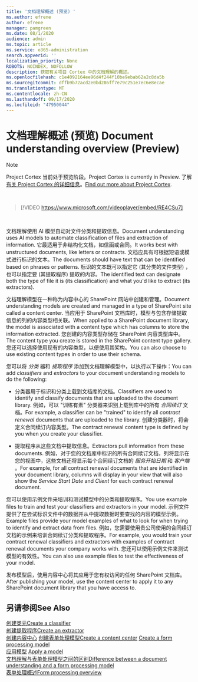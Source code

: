 ```yaml
---
title: '文档理解概述 (预览) '
ms.author: efrene
author: efrene
manager: pamgreen
ms.date: 08/1/2020
audience: admin
ms.topic: article
ms.service: o365-administration
search.appverid: ''
localization_priority: None
ROBOTS: NOINDEX, NOFOLLOW
description: 获取有关项目 Cortex 中的文档理解的概述。
ms.openlocfilehash: c1e4092164ee96d4f244f10be9ebab62a2c8da5b
ms.sourcegitcommit: dffb9b72acd2e0bd286ff7e79c251e7ec6e8ecae
ms.translationtype: MT
ms.contentlocale: zh-CN
ms.lasthandoff: 09/17/2020
ms.locfileid: "47950044"
---
```

# <a name="document-understanding-overview-preview"></a><span data-ttu-id="e3e0e-103">文档理解概述 (预览) </span><span class="sxs-lookup"><span data-stu-id="e3e0e-103">Document understanding overview (Preview)</span></span>
> [!Note] 
> <span data-ttu-id="e3e0e-104">Project Cortex 当前处于预览阶段。</span><span class="sxs-lookup"><span data-stu-id="e3e0e-104">Project Cortex is currently in Preview.</span></span> <span data-ttu-id="e3e0e-105">了解[有关 Project Cortex 的详细信息](https://aka.ms/projectcortex)。</span><span class="sxs-lookup"><span data-stu-id="e3e0e-105">[Find out more about Project Cortex](https://aka.ms/projectcortex).</span></span>

</br>

> [!VIDEO https://www.microsoft.com/videoplayer/embed/RE4CSu7] 

</br>

<span data-ttu-id="e3e0e-106">文档理解使用 AI 模型自动对文件分类和提取信息。</span><span class="sxs-lookup"><span data-stu-id="e3e0e-106">Document understanding uses AI models to automate classification of files and extraction of information.</span></span> <span data-ttu-id="e3e0e-107">它最适用于非结构化文档，如信函或合同。</span><span class="sxs-lookup"><span data-stu-id="e3e0e-107">It works best with unstructured documents, like letters or contracts.</span></span> <span data-ttu-id="e3e0e-108">文档应具有可根据短语或模式进行标识的文本。</span><span class="sxs-lookup"><span data-stu-id="e3e0e-108">The documents should have text that can be identified based on phrases or patterns.</span></span> <span data-ttu-id="e3e0e-109">标识的文本既可以指定它 (其分类的文件类型) ，也可以指定要 (其提取程序) 提取的内容。</span><span class="sxs-lookup"><span data-stu-id="e3e0e-109">The identified text can designate both the type of file it is (its classification) and what you'd like to extract (its extractors).</span></span>

<span data-ttu-id="e3e0e-110">文档理解模型在一种称为内容中心的 SharePoint 网站中创建和管理。</span><span class="sxs-lookup"><span data-stu-id="e3e0e-110">Document understanding models are created and managed in a type of SharePoint site called a content center.</span></span> <span data-ttu-id="e3e0e-111">当应用于 SharePoint 文档库时，模型与包含存储提取信息的列的内容类型相关联。</span><span class="sxs-lookup"><span data-stu-id="e3e0e-111">When applied to a SharePoint document library, the model is associated with a content type which has columns to store the information extracted.</span></span> <span data-ttu-id="e3e0e-112">您创建的内容类型存储在 SharePoint 内容类型库中。</span><span class="sxs-lookup"><span data-stu-id="e3e0e-112">The content type you create is stored in the SharePoint content type gallery.</span></span> <span data-ttu-id="e3e0e-113">您还可以选择使用现有的内容类型，以便使用其架构。</span><span class="sxs-lookup"><span data-stu-id="e3e0e-113">You can also choose to use existing content types in order to use their schema.</span></span>

<span data-ttu-id="e3e0e-114">您可以将 *分类* 器和 *提取程序* 添加到文档理解模型中，以执行以下操作：</span><span class="sxs-lookup"><span data-stu-id="e3e0e-114">You can add *classifiers* and *extractors* to your document understanding models to do the following:</span></span> 

- <span data-ttu-id="e3e0e-115">分类器用于标识和分类上载到文档库的文档。</span><span class="sxs-lookup"><span data-stu-id="e3e0e-115">Classifiers are used to identify and classify documents that are uploaded to the document library.</span></span> <span data-ttu-id="e3e0e-116">例如，可以 "训练有素" 分类器来识别上载到库中的所有 *合同续订* 文档。</span><span class="sxs-lookup"><span data-stu-id="e3e0e-116">For example, a classifier can be "trained" to identify all *contract renewal* documents that are uploaded to the library.</span></span> <span data-ttu-id="e3e0e-117">创建分类器时，将会定义合同续订内容类型。</span><span class="sxs-lookup"><span data-stu-id="e3e0e-117">The contract renewal content type is defined by you when you create your classifier.</span></span>

- <span data-ttu-id="e3e0e-118">提取程序从这些文档中提取信息。</span><span class="sxs-lookup"><span data-stu-id="e3e0e-118">Extractors pull information from these documents.</span></span> <span data-ttu-id="e3e0e-119">例如，对于您的文档库中标识的所有合同续订文档，列将显示在您的视图中，这些文档还将显示每个合同续订文档的 *服务开始日期* 和  *客户端* 。</span><span class="sxs-lookup"><span data-stu-id="e3e0e-119">For example, for all contract renewal documents that are identified in your document library, columns will display in your view that will also show the *Service Start Date* and  *Client* for each contract renewal document.</span></span> 

<span data-ttu-id="e3e0e-120">您可以使用示例文件来培训和测试模型中的分类和提取程序。</span><span class="sxs-lookup"><span data-stu-id="e3e0e-120">You use example files to train and test your classifiers and extractors in your model.</span></span> <span data-ttu-id="e3e0e-121">示例文件提供了在尝试标识文件中的数据并从中提取数据时要查找的内容的模型示例。</span><span class="sxs-lookup"><span data-stu-id="e3e0e-121">Example files provide your model examples of what to look for when trying to identify and extract data from files.</span></span> <span data-ttu-id="e3e0e-122">例如，您需要使用贵公司使用的合同续订文档的示例来培训合同续订分类和提取程序。</span><span class="sxs-lookup"><span data-stu-id="e3e0e-122">For example, you would train your contract renewal classifiers and extractors with examples of contract renewal documents your company works with.</span></span> <span data-ttu-id="e3e0e-123">您还可以使用示例文件来测试模型的有效性。</span><span class="sxs-lookup"><span data-stu-id="e3e0e-123">You can also use example files to test the effectiveness of your model.</span></span>

<span data-ttu-id="e3e0e-124">发布模型后，使用内容中心将其应用于您有权访问的任何 SharePoint 文档库。</span><span class="sxs-lookup"><span data-stu-id="e3e0e-124">After publishing your model, use the content center to apply it to any SharePoint document library that you have access to.</span></span>  


## <a name="see-also"></a><span data-ttu-id="e3e0e-125">另请参阅</span><span class="sxs-lookup"><span data-stu-id="e3e0e-125">See Also</span></span>
[<span data-ttu-id="e3e0e-126">创建类元</span><span class="sxs-lookup"><span data-stu-id="e3e0e-126">Create a classifier</span></span>](create-a-classifier.md)</br>
[<span data-ttu-id="e3e0e-127">创建提取程序</span><span class="sxs-lookup"><span data-stu-id="e3e0e-127">Create an extractor</span></span>](create-an-extractor.md)</br>
<span data-ttu-id="e3e0e-128">[创建内容中心](create-a-content-center.md) 
[创建表单处理模型](create-a-form-processing-model.md)</span><span class="sxs-lookup"><span data-stu-id="e3e0e-128">[Create a content center](create-a-content-center.md)
[Create a form processing model](create-a-form-processing-model.md)</span></span></br>
<span data-ttu-id="e3e0e-129">[应用模型](apply-a-model.md) </span><span class="sxs-lookup"><span data-stu-id="e3e0e-129">[Apply a model](apply-a-model.md) </span></span>  
[<span data-ttu-id="e3e0e-130">文档理解与表单处理模型之间的区别</span><span class="sxs-lookup"><span data-stu-id="e3e0e-130">Difference between a document understanding and a form processing model</span></span>](difference-between-document-understanding-and-form-processing-model.md)  
[<span data-ttu-id="e3e0e-131">表单处理概述</span><span class="sxs-lookup"><span data-stu-id="e3e0e-131">Form processing overview</span></span>](form-processing-overview.md)




